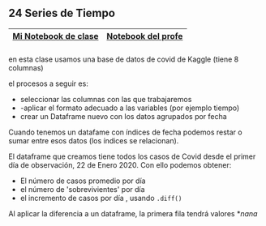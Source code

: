 ## 24  Series de Tiempo

| [Mi Notebook de clase](My_notebooks/24_Series_tiempo.ipynb)  |  [Notebook del profe](/Notebooks/24_datetime.ipynb) |
|---------| ----:|

### 

en esta clase usamos una base de datos de covid de  Kaggle (tiene 8 columnas)

el procesos a seguir es:
- seleccionar las columnas con las que trabajaremos
- -aplicar el formato adecuado a las variables (por ejemplo tiempo)
- crear un Dataframe nuevo con los datos agrupados por fecha

Cuando tenemos un datafame con índices de fecha podemos restar o sumar entre esos datos (los índices se relacionan).

El dataframe que creamos tiene todos los casos de Covid desde el primer día de observación, 22 de Enero 2020. Con ello podemos obtener:
- El número de casos promedio por día
- el número de 'sobrevivientes' por día
- el incremento de casos por día , usando `.diff()`

Al aplicar la diferencia a un dataframe, la primera fila tendrá valores **nana*

